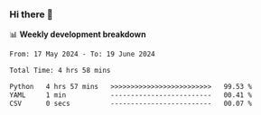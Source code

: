 ### Hi there 👋

<!--
**rajaahdjey/rajaahdjey** is a ✨ _special_ ✨ repository because its `README.md` (this file) appears on your GitHub profile.

Here are some ideas to get you started:

- 🔭 I’m currently working on ...
- 🌱 I’m currently learning ...
- 👯 I’m looking to collaborate on ...
- 🤔 I’m looking for help with ...
- 💬 Ask me about ...
- 📫 How to reach me: ...
- 😄 Pronouns: ...
- ⚡ Fun fact: ...
-->

📊 **Weekly development breakdown**
<!--START_SECTION:waka-->

```txt
From: 17 May 2024 - To: 19 June 2024

Total Time: 4 hrs 58 mins

Python   4 hrs 57 mins   >>>>>>>>>>>>>>>>>>>>>>>>>   99.53 %
YAML     1 min           -------------------------   00.41 %
CSV      0 secs          -------------------------   00.07 %
```

<!--END_SECTION:waka-->

